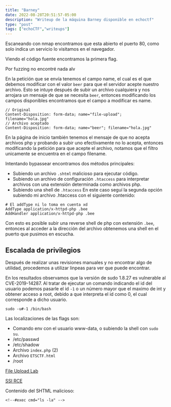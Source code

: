 ```yaml
---
title: "Barney"
date: 2022-08-28T20:51:57-05:00
description: "Writeup de la máquina Barney disponible en echoctf"
type: "post"
tags: ["echoCTF","writeups"]
---
```

Escaneando con nmap encontramos que esta abierto el puerto 80, como solo indica un servicio lo visitamos en el navegador.

Viendo el código fuente encontramos la primera flag.

Por fuzzing no encontré nada alv

En la petición que se envía tenemos el campo name, el cual es el que debemos modificar con el valor `beer` para que el servidor acepte nuestro archivo. Esto se intuye después de subir un archivo cualquiera y nos arrojara un mensaje de que se necesita `beer`, entonces modificando los campos disponibles encontramos que el campo a modificar es name.
```
// Original
Content-Disposition: form-data; name="file-upload"; filename="hola.jpg" 
// Archivo aceptado
Content-Disposition: form-data; name="beer"; filename="hola.jpg"
```

En la página de inicio también tenemos el mensaje de que no acepta archivos php y probando a subir uno efectivamente no lo acepta, entonces modificando la petición para que acepte el archivo, notamos que el filtro unicamente se encuentra en el campo filename.

Intentando bypassear encontramos dos métodos principales:

- Subiendo un archivo `.shtml` malicioso para ejecutar código.
- Subiendo un archivo de configuración `.htaccess` para interpretar archivos con una extensión determinada como archivos php.
- Subiendo una shell de `.htaccess`
En este caso seguí la segunda opción subiendo mi archivo .htaccess con el siguiente contenido:
```
# El addType ni lo toma en cuenta xd
AddType application/x-httpd-php .bee
AddHandler application/x-httpd-php .bee
```
Con esto es posible subir una reverse shell de php con extensión `.bee`, entonces al acceder a la dirección del archivo obtenemos una shell en el puerto que pusimos en escucha.

## Escalada de privilegios

Después de realizar unas revisiones manuales y no encontrar algo de utilidad, procedemos a utilizar linpeas para ver que puede encontrar.

En los resultados observamos que la versión de sudo 1.8.27 es vulnerable al CVE-2019-14287. Al tratar de ejecutar un comando indicando el id del usuario podemos pasarle el id `-1` o un número mayor que el maximo de int y obtener acceso a root, debido a que interpreta el id como 0, el cual corresponde a dicho usuario.

```
sudo -u#-1 /bin/bash
```
Las localizaciones de las flags son:
- Comando env con el usuario www-data, o subiendo la shell con `sudo su`.
- /etc/passwd
- /etc/shadow
- Archivo `index.php` (2)
- Archivo `ETSCTF.html`
- /root


[File Upload Lab](https://github.com/LunaM00n/File-Upload-Lab/blob/master/File%20Upload%20Attack.pdf)

[SSI RCE](https://owasp.org/www-community/attacks/Server-Side_Includes_(SSI)_Injection)

Contenido del SHTML malicioso:
```
<!--#exec cmd="ls -la" -->
```
